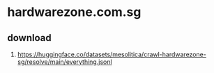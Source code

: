 # hardwarezone.com.sg

## download

1. https://huggingface.co/datasets/mesolitica/crawl-hardwarezone-sg/resolve/main/everything.jsonl